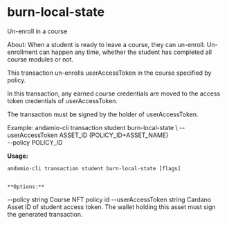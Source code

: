 # burn-local-state
Un-enroll in a course


About:
When a student is ready to leave a course, they can un-enroll. Un-enrollment can happen any time, whether the student has completed all course modules or not.

This transaction un-enrolls userAccessToken in the course specified by policy.

In this transaction, any earned course credentials are moved to the access token credentials of userAccessToken.

The transaction must be signed by the holder of userAccessToken.

Example:
  andamio-cli transaction student burn-local-state \ 
    --userAccessToken ASSET_ID (POLICY_ID+ASSET_NAME) \
    --policy POLICY_ID




**Usage:**
```
andamio-cli transaction student burn-local-state [flags]

```


```

**Options:**
```
--policy string            Course NFT policy id
      --userAccessToken string   Cardano Asset ID of student access token. The wallet holding this asset must sign the generated transaction.
```


